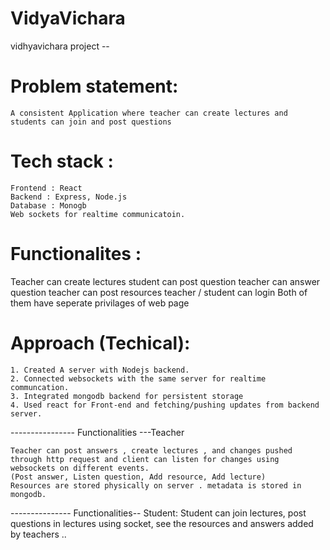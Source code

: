 # VidyaVichara
vidhyavichara project --

# Problem statement: 

    A consistent Application where teacher can create lectures and students can join and post questions
# Tech stack : 

    Frontend : React
    Backend : Express, Node.js
    Database : Monogb
    Web sockets for realtime communicatoin.



# Functionalites : 

Teacher can create lectures
student can post question 
teacher can answer question 
teacher can post resources 
teacher / student can login 
Both of them have seperate privilages of web page 

  

# Approach  (Techical): 

    1. Created A server with Nodejs backend. 
    2. Connected websockets with the same server for realtime communcation.
    3. Integrated mongodb backend for persistent storage
    4. Used react for Front-end and fetching/pushing updates from backend server.

  ---------------- Functionalities ---Teacher 

    Teacher can post answers , create lectures , and changes pushed through http request and client can listen for changes using websockets on different events. 
    (Post answer, Listen question, Add resource, Add lecture)
    Resources are stored physically on server . metadata is stored in mongodb.


 ---------------   Functionalities-- Student: 
    Student can join lectures,
    post questions in lectures using socket,
    see the resources and answers added by teachers .. 
    
